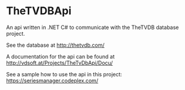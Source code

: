 TheTVDBApi
==========

An api written in .NET C# to communicate with the TheTVDB database project.

See the database at http://thetvdb.com/

A documentation for the api can be found at http://vdsoft.at/Projects/TheTvDbApi/Docu/

See a sample how to use the api in this project: https://seriesmanager.codeplex.com/ 
